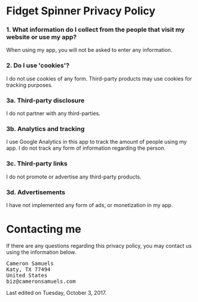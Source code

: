 # Fidget Spinner Privacy Policy
### 1. What information do I collect from the people that visit my website or use my app?
When using my app, you will not be asked to enter any information.
### 2. Do I use 'cookies'?
I do not use cookies of any form. Third-party products may use cookies for tracking purposes.
### 3a. Third-party disclosure
I do not partner with any third-parties.
### 3b. Analytics and tracking
I use Google Analytics in this app to track the amount of people using my app. I do not track any form of information regarding the person.
### 3c. Third-party links
I do not promote or advertise any third-party products.
### 3d. Advertisements
I have not implemented any form of ads, or monetization in my app.
# Contacting me
If there are any questions regarding this privacy policy, you may contact us using the information below.
<pre>
Cameron Samuels
Katy, TX 77494
United States
biz@cameronsamuels.com
</pre>
Last edited on Tuesday, October 3, 2017.
